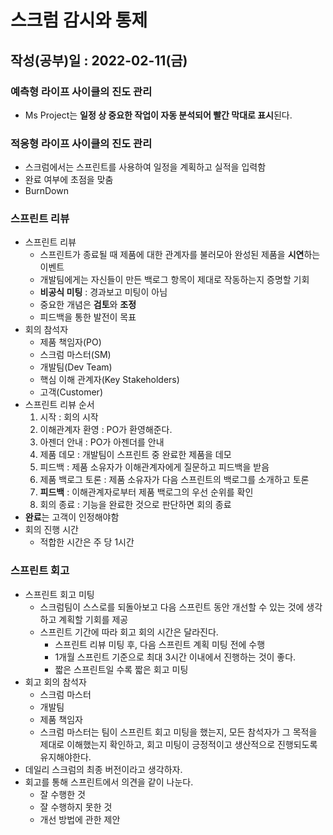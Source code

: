 # 스크럼 감시와 통제

## 작성(공부)일 : 2022-02-11(금)



### 예측형 라이프 사이클의 진도 관리

* Ms Project는 **일정 상 중요한 작업이 자동 분석되어 빨간 막대로 표시**된다. 



### 적응형 라이프 사이클의 진도 관리

* 스크럼에서는 스프린트를 사용하여 일정을 계획하고 실적을 입력함
* 완료 여부에 초점을 맞춤
* BurnDown



### 스프린트 리뷰

* 스프린트 리뷰
  * 스프린트가 종료될 때 제품에 대한 관계자를 불러모아 완성된 제품을 **시연**하는 이벤트
  * 개발팀에게는 자신들이 만든 백로그 항목이 제대로 작동하는지 증명할 기회
  * **비공식 미팅** : 경과보고 미팅이 아님
  * 중요한 개념은 **검토**와 **조정**
  * 피드백을 통한 발전이 목표
* 회의 참석자
  * 제품 책임자(PO)
  * 스크럼 마스터(SM)
  * 개발팀(Dev Team)
  * 핵심 이해 관계자(Key Stakeholders)
  * 고객(Customer)
* 스프린트 리뷰 순서
  1. 시작 : 회의 시작
  2. 이해관계자 환영 : PO가 환영해준다.
  3. 아젠더 안내 : PO가 아젠더를 안내
  4. 제품 데모 : 개발팀이 스프린트 중 완료한 제품을 데모
  5. 피드백 : 제품 소유자가 이해관계자에게 질문하고 피드백을 받음
  6. 제품 백로그 토론 : 제품 소유자가 다음 스프린트의 백로그를 소개하고 토론
  7. **피드백** : 이해관계자로부터 제품 백로그의 우선 순위를 확인
  8. 회의 종료 : 기능을 완료한 것으로 판단하면 회의 종료
* **완료**는 고객이 인정해야함
* 회의 진행 시간
  * 적합한 시간은 주 당 1시간





### 스프린트 회고

* 스프린트 회고 미팅
  * 스크럼팀이 스스로를 되돌아보고 다음 스프린트 동안 개선할 수 있는 것에 생각하고 계획할 기회를 제공
  * 스프린트 기간에 따라 회고 회의 시간은 달라진다.
    * 스프린트 리뷰 미팅 후, 다음 스프린트 계획 미팅 전에 수행
    * 1개월 스프린트 기준으로 최대 3시간 이내에서 진행하는 것이 좋다.
    * 짧은 스프린트일 수록 짧은 회고 미팅
* 회고 회의 참석자
  * 스크럼 마스터
  * 개발팀
  * 제품 책임자
  * 스크럼 마스터는 팀이 스프린트 회고 미팅을 했는지, 모든 참석자가 그 목적을 제대로 이해했는지 확인하고, 회고 미팅이 긍정적이고 생산적으로 진행되도록 유지해야한다.
* 데일리 스크럼의 최종 버전이라고 생각하자.
* 회고를 통해 스프린트에서 의견을 같이 나눈다.
  * 잘 수행한 것
  * 잘 수행하지 못한 것
  * 개선 방법에 관한 제안